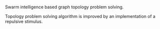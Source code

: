 Swarm intelligence based graph topology problem solving.

Topology problem solving algorithm is improved by an implementation of a repulsive stimulus. 


